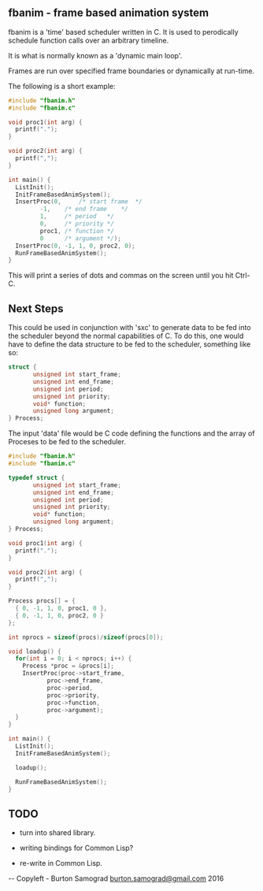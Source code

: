 fbanim - frame based animation system
-------------------------------------

fbanim is a 'time' based scheduler written in C.  It is used to
perodically schedule function calls over an arbitrary timeline.

It is what is normally known as a 'dynamic main loop'.

Frames are run over specified frame boundaries or dynamically at
run-time.

The following is a short example:

```c
#include "fbanim.h"
#include "fbanim.c"

void proc1(int arg) {
  printf(".");
}

void proc2(int arg) {
  printf(",");
}

int main() {
  ListInit();
  InitFrameBasedAnimSystem();
  InsertProc(0,		/* start frame	*/
  	     -1,	/* end frame	*/
	     1,		/* period	*/
	     0,		/* priority	*/
	     proc1,	/* function	*/
	     0		/* argument	*/);
  InsertProc(0, -1, 1, 0, proc2, 0);
  RunFrameBasedAnimSystem();
}
```

This will print a series of dots and commas on the screen until you
hit Ctrl-C.

Next Steps
----------

This could be used in conjunction with 'sxc' to generate data to be
fed into the scheduler beyond the normal capabilities of C.  To do
this, one would have to define the data structure to be fed to the
scheduler, something like so:

```c
struct {
       unsigned int start_frame;
       unsigned int end_frame;
       unsigned int period;
       unsigned int priority;
       void* function;
       unsigned long argument;
} Process;
```

The input 'data' file would be C code defining the functions and the
array of Proceses to be fed to the scheduler.

```c
#include "fbanim.h"
#include "fbanim.c"

typedef struct {
       unsigned int start_frame;
       unsigned int end_frame;
       unsigned int period;
       unsigned int priority;
       void* function;
       unsigned long argument;
} Process;

void proc1(int arg) {
  printf(".");
}

void proc2(int arg) {
  printf(",");
}

Process procs[] = {
  { 0, -1, 1, 0, proc1, 0 },
  { 0, -1, 1, 0, proc2, 0 }
};

int nprocs = sizeof(procs)/sizeof(procs[0]);

void loadup() {
  for(int i = 0; i < nprocs; i++) {
    Process *proc = &procs[i];
    InsertProc(proc->start_frame,
	       proc->end_frame,
	       proc->period,
	       proc->priority,
	       proc->function,
	       proc->argument);
  }
}

int main() {
  ListInit();
  InitFrameBasedAnimSystem();

  loadup();

  RunFrameBasedAnimSystem();
}
```

TODO
----

- turn into shared library.

- writing bindings for Common Lisp?

- re-write in Common Lisp.

--
Copyleft - Burton Samograd
burton.samograd@gmail.com
2016